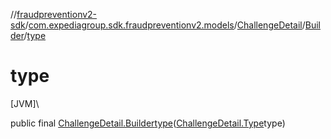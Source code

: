 //[fraudpreventionv2-sdk](../../../../index.md)/[com.expediagroup.sdk.fraudpreventionv2.models](../../index.md)/[ChallengeDetail](../index.md)/[Builder](index.md)/[type](type.md)

# type

[JVM]\

public final [ChallengeDetail.Builder](index.md)[type](type.md)([ChallengeDetail.Type](../-type/index.md)type)
